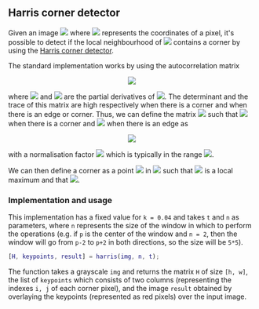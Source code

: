 ## Harris corner detector

Given an image ![](https://latex.codecogs.com/gif.latex?\inline&space;\dpi{120}&space;I(p)) where ![](https://latex.codecogs.com/gif.latex?\inline&space;\dpi{120}&space;p) represents the coordinates of a pixel, it's possible to detect if the local neighbourhood of ![](https://latex.codecogs.com/gif.latex?\inline&space;\dpi{120}&space;p) contains a corner by using the [Harris corner detector](https://en.wikipedia.org/wiki/Harris_Corner_Detector).

The standard implementation works by using the autocorrelation matrix

<p align="center">
<img src="https://latex.codecogs.com/gif.latex?%5Cdpi%7B120%7D%20%5Cmu%28p%29%20%3D%20%5Cbegin%7Bbmatrix%7D%20%5Csum_%7Bq%20%5Cin%20N%7D%20I_x%5E2%28q%29%20%26%20%5Csum_%7Bq%20%5Cin%20N%7D%20I_x%28q%29I_y%28q%29%20%5C%5C%20%5Csum_%7Bq%20%5Cin%20N%7D%20I_x%28q%29I_y%28q%29%20%26%20%5Csum_%7Bq%20%5Cin%20N%7D%20I_y%5E2%28q%29%20%5C%5C%20%5Cend%7Bbmatrix%7D" />
</p>

where ![](https://latex.codecogs.com/gif.latex?\inline&space;\dpi{120}&space;I_x) and ![](https://latex.codecogs.com/gif.latex?\inline&space;\dpi{120}&space;I_y) are the partial derivatives of ![](https://latex.codecogs.com/gif.latex?\inline&space;\dpi{120}&space;I). The determinant and the trace of this matrix are high respectively when there is a corner and when there is an edge or corner. Thus, we can define the matrix ![](https://latex.codecogs.com/gif.latex?\inline&space;\dpi{120}&space;H(p)) such that ![](https://latex.codecogs.com/gif.latex?\inline&space;\dpi{120}&space;H(p)&space;\gg&space;0) when there is a corner and ![](https://latex.codecogs.com/gif.latex?\inline&space;\dpi{120}&space;H(p)&space;\ll&space;0) when there is an edge as
<p align="center">
<img src="https://latex.codecogs.com/gif.latex?%5Cdpi%7B120%7D%20H%28p%29%20%3D%20%5Cdet%28%5Cmu%28p%29%29%20-%20k%20%5Cmathrm%7Btr%7D%5E2%28%5Cmu%28p%29%29" />
</p>

with a normalisation factor ![](https://latex.codecogs.com/gif.latex?\inline&space;\dpi{120}&space;k) which is typically in the range ![](https://latex.codecogs.com/gif.latex?\inline&space;\dpi{120}&space;[0.04,&space;0.16]).

We can then define a corner as a point ![](https://latex.codecogs.com/gif.latex?\inline&space;\dpi{120}&space;p) in ![](https://latex.codecogs.com/gif.latex?\inline&space;\dpi{120}&space;H(p)) such that ![](https://latex.codecogs.com/gif.latex?\inline&space;\dpi{120}&space;p) is a local maximum and that ![](https://latex.codecogs.com/gif.latex?\inline&space;\dpi{120}&space;H(p)&space;>&space;t&space;>&space;0).



### Implementation and usage

This implementation has a fixed value for `k = 0.04` and takes `t` and `n` as parameters, where `n` represents the size of the window in which to perform the operations (e.g. if `p` is the center of the window and `n = 2`, then the window will go from `p-2` to `p+2` in both directions, so the size will be `5*5`).

```matlab
[H, keypoints, result] = harris(img, n, t);
```

The function takes a grayscale `img` and returns the matrix `H` of size `[h, w]`, the list of `keypoints` which consists of two columns (representing the indexes `i, j` of each corner pixel), and the image `result` obtained by overlaying the keypoints (represented as red pixels) over the input image.
